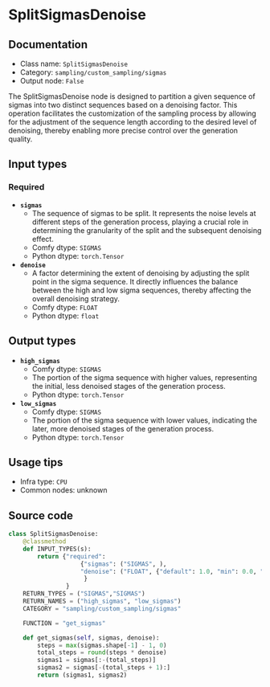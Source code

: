 # SplitSigmasDenoise
## Documentation
- Class name: `SplitSigmasDenoise`
- Category: `sampling/custom_sampling/sigmas`
- Output node: `False`

The SplitSigmasDenoise node is designed to partition a given sequence of sigmas into two distinct sequences based on a denoising factor. This operation facilitates the customization of the sampling process by allowing for the adjustment of the sequence length according to the desired level of denoising, thereby enabling more precise control over the generation quality.
## Input types
### Required
- **`sigmas`**
    - The sequence of sigmas to be split. It represents the noise levels at different steps of the generation process, playing a crucial role in determining the granularity of the split and the subsequent denoising effect.
    - Comfy dtype: `SIGMAS`
    - Python dtype: `torch.Tensor`
- **`denoise`**
    - A factor determining the extent of denoising by adjusting the split point in the sigma sequence. It directly influences the balance between the high and low sigma sequences, thereby affecting the overall denoising strategy.
    - Comfy dtype: `FLOAT`
    - Python dtype: `float`
## Output types
- **`high_sigmas`**
    - Comfy dtype: `SIGMAS`
    - The portion of the sigma sequence with higher values, representing the initial, less denoised stages of the generation process.
    - Python dtype: `torch.Tensor`
- **`low_sigmas`**
    - Comfy dtype: `SIGMAS`
    - The portion of the sigma sequence with lower values, indicating the later, more denoised stages of the generation process.
    - Python dtype: `torch.Tensor`
## Usage tips
- Infra type: `CPU`
- Common nodes: unknown


## Source code
```python
class SplitSigmasDenoise:
    @classmethod
    def INPUT_TYPES(s):
        return {"required":
                    {"sigmas": ("SIGMAS", ),
                    "denoise": ("FLOAT", {"default": 1.0, "min": 0.0, "max": 1.0, "step": 0.01}),
                     }
                }
    RETURN_TYPES = ("SIGMAS","SIGMAS")
    RETURN_NAMES = ("high_sigmas", "low_sigmas")
    CATEGORY = "sampling/custom_sampling/sigmas"

    FUNCTION = "get_sigmas"

    def get_sigmas(self, sigmas, denoise):
        steps = max(sigmas.shape[-1] - 1, 0)
        total_steps = round(steps * denoise)
        sigmas1 = sigmas[:-(total_steps)]
        sigmas2 = sigmas[-(total_steps + 1):]
        return (sigmas1, sigmas2)

```
